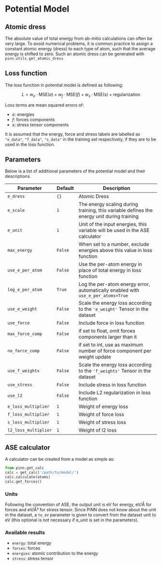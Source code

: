 # Potential Model

## Atomic dress

The absolute value of total energy from ab-initio calculations can often be very
large. To avoid numerical problems, it is common practice to assign a constant
atomic energy (dress) to each type of atom, such that the average energy is
shifted to zero. Such an atomic dress can be generated with
`pinn.utils.get_atomic_dress`

## Loss function 

The loss function in potential model is defined as following:

$$
L = w_e \cdot \mathrm{MSE}(e) + w_f \cdot \mathrm{MSE}(f) + w_s \cdot \mathrm{MSE} (s) + \mathrm{regularization}
$$

Loss terms are mean squared errors of:

- $e$: energies
- $f$: forces components
- $s$: stress tensor components

It is assumed that the energy, force and stress labels are labelled as
`"e_data"`, `"f_data"`, `"s_data"` in the training set respectively, if they are
to be used in the loss function.

## Parameters

Below is a list of additional parameters of the potential model and their
descriptions.

| Parameter            | Default | Description                                                                               |
|----------------------|---------|-------------------------------------------------------------------------------------------|
| `e_dress`            | `{}`    | Atomic Dress                                                                              |
| `e_scale`            | `1`     | The energy scaling during training, this variable defines the energy unit during training |
| `e_unit`             | `1`     | Unit of the input energies, this variable will be used in the ASE calculator              |
| `max_energy`         | `False` | When set to a number, exclude energies above this value in loss function                  |
| `use_e_per_atom`     | `False` | Use the per-atom energy in place of total energy in loss function                         |
| `log_e_per_atom`     | `True`  | Log the per-atom energy error, automatically enabled with `use_e_per_atoms=True`          |
| `use_e_weight`       | `False` | Scale the energy loss according to the `'e_weight'` Tensor in the dataset                 |
| `use_force`          | `False` | Include force in loss function                                                            |
| `max_force_comp`     | `False` | if set to float, omit forces components larger than it                                    |
| `no_force_comp`      | `False` | if set to int, use as maximum number of force component per weight update                 |
| `use_f_weights`      | `False` | Scale the energy loss according to the `'f_weights'` Tensor in the dataset                |
| `use_stress`         | `False` | Include stress in loss function                                                           |
| `use_l2`             | `False` | Include L2 regularization in loss function                                                |
| `e_loss_multiplier`  | `1`     | Weight of energy loss                                                                     |
| `f_loss_multiplier`  | `1`     | Weight of force loss                                                                      |
| `s_loss_multiplier`  | `1`     | Weight of stress loss                                                                     |
| `l2_loss_multiplier` | `1`     | Weight of l2 loss                                                                         |

## ASE calculator

A calculator can be created from a model as simple as:

```Python
from pinn.get_calc
calc = get_calc('/path/to/model/')
calc.calculate(atoms)
calc.get_forces()
```

### Units

Following the convention of ASE, the output unit is eV for energy, eV/Å for
forces and eV/Å³ for stress tensor. Since PiNN does not know about the unit in
the dataset, a `to_eV` parameter is given to convert from the dataset unit to eV
(this optional is not necessary if e_unit is set in the parameters).

### Available results

- `energy`: total energy
- `forces`: forces
- `energies`: atomic contribution to the energy
- `stress`: stress tensor
